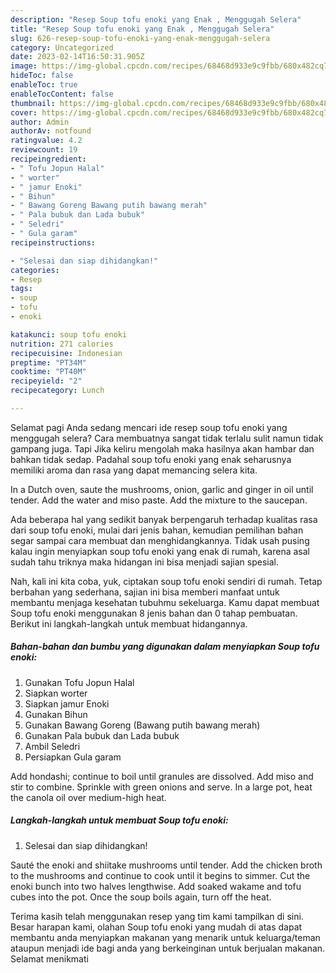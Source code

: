 ```yaml
---
description: "Resep Soup tofu enoki yang Enak , Menggugah Selera"
title: "Resep Soup tofu enoki yang Enak , Menggugah Selera"
slug: 626-resep-soup-tofu-enoki-yang-enak-menggugah-selera
category: Uncategorized
date: 2023-02-14T16:50:31.905Z
image: https://img-global.cpcdn.com/recipes/68468d933e9c9fbb/680x482cq70/soup-tofu-enoki-foto-resep-utama.jpg
hideToc: false
enableToc: true
enableTocContent: false
thumbnail: https://img-global.cpcdn.com/recipes/68468d933e9c9fbb/680x482cq70/soup-tofu-enoki-foto-resep-utama.jpg
cover: https://img-global.cpcdn.com/recipes/68468d933e9c9fbb/680x482cq70/soup-tofu-enoki-foto-resep-utama.jpg
author: Admin
authorAv: notfound
ratingvalue: 4.2
reviewcount: 19
recipeingredient:
- " Tofu Jopun Halal"
- " worter"
- " jamur Enoki"
- " Bihun"
- " Bawang Goreng Bawang putih bawang merah"
- " Pala bubuk dan Lada bubuk"
- " Seledri"
- " Gula garam"
recipeinstructions:

- "Selesai dan siap dihidangkan!"
categories:
- Resep
tags:
- soup
- tofu
- enoki

katakunci: soup tofu enoki 
nutrition: 271 calories
recipecuisine: Indonesian
preptime: "PT34M"
cooktime: "PT40M"
recipeyield: "2"
recipecategory: Lunch

---
```



Selamat pagi Anda sedang mencari ide resep soup tofu enoki yang menggugah selera? Cara membuatnya sangat tidak terlalu sulit namun tidak gampang juga. Tapi Jika keliru mengolah maka hasilnya akan hambar dan bahkan tidak sedap. Padahal soup tofu enoki yang enak seharusnya memiliki aroma dan rasa yang dapat memancing selera kita.


In a Dutch oven, saute the mushrooms, onion, garlic and ginger in oil until tender. Add the water and miso paste. Add the mixture to the saucepan.

Ada beberapa hal yang sedikit banyak berpengaruh terhadap kualitas rasa dari soup tofu enoki, mulai dari jenis bahan, kemudian pemilihan bahan segar sampai cara membuat dan menghidangkannya. Tidak usah pusing kalau ingin menyiapkan soup tofu enoki yang enak di rumah, karena asal sudah tahu triknya maka hidangan ini bisa menjadi sajian spesial.


Nah, kali ini kita coba, yuk, ciptakan soup tofu enoki sendiri di rumah. Tetap berbahan yang sederhana, sajian ini bisa memberi manfaat untuk membantu menjaga kesehatan tubuhmu sekeluarga. Kamu dapat membuat Soup tofu enoki menggunakan 8 jenis bahan dan 0 tahap pembuatan. Berikut ini langkah-langkah untuk membuat hidangannya.

<!--inarticleads1-->

##### Bahan-bahan dan bumbu yang digunakan dalam menyiapkan Soup tofu enoki:

1. Gunakan  Tofu Jopun Halal
1. Siapkan  worter
1. Siapkan  jamur Enoki
1. Gunakan  Bihun
1. Gunakan  Bawang Goreng (Bawang putih bawang merah)
1. Gunakan  Pala bubuk dan Lada bubuk
1. Ambil  Seledri
1. Persiapkan  Gula garam


Add hondashi; continue to boil until granules are dissolved. Add miso and stir to combine. Sprinkle with green onions and serve. In a large pot, heat the canola oil over medium-high heat. 

<!--inarticleads2-->

##### Langkah-langkah untuk membuat Soup tofu enoki:


1. Selesai dan siap dihidangkan!

Sauté the enoki and shiitake mushrooms until tender. Add the chicken broth to the mushrooms and continue to cook until it begins to simmer. Cut the enoki bunch into two halves lengthwise. Add soaked wakame and tofu cubes into the pot. Once the soup boils again, turn off the heat. 

Terima kasih telah menggunakan resep yang tim kami tampilkan di sini. Besar harapan kami, olahan Soup tofu enoki yang mudah di atas dapat membantu anda menyiapkan makanan yang menarik untuk keluarga/teman ataupun menjadi ide bagi anda yang berkeinginan untuk berjualan makanan. Selamat menikmati
